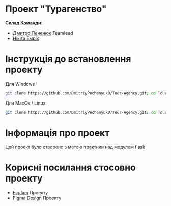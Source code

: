 # Проект "__Турагенство__"

__Склад Команди__:  
* [Дмитро Печенюк](https://github.com/DmitriyPechenyuk0) Teamlead
* [Нікіта Емріх](https://github.com/NikitaEmrih)

# __Інструкція до встановлення проекту__
Для Windows
```bash
git clone https://github.com/DmitriyPechenyuk0/Tour-Agency.git; cd Tour-Agency; python -m venv virtualenv; virtualenv\Scripts\activate.bat; pip install -r requirements.txt; cd main; flask --app settings db init; flask --app settings db migrate; flask --app settings db upgrade
```
Для MacOs / Linux
```bash
git clone https://github.com/DmitriyPechenyuk0/Tour-Agency.git; cd Tour-Agency; python3 -m venv virtualenv; source virtualenv/bin/activate; pip3 install -r requirements.txt; cd main; flask --app settings db init; flask --app settings db migrate; flask --app settings db upgrade
```

# __Інформація про проект__  

Цей проєкт було створено з метою практики над модулем flask
# __Корисні посилання стосовно проекту__

* [FigJam](https://www.figma.com/board/Elnz9ANimp41b5wyzRcFNi/FigJam-Tour-Agency?node-id=0-1&node-type=canvas&t=K54qw7plKLopTqv6-0) Проекту  
* [Figma Design](https://www.figma.com/design/cVLmwTnv9ghHVv1ptnAtir/Design-Tour-Agency?node-id=1-4&node-type=canvas&t=K54qw7plKLopTqv6-0) Проекту

